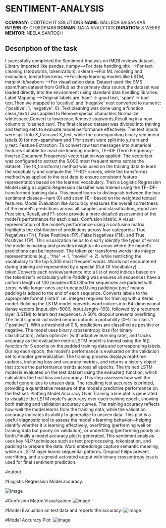# SENTIMENT-ANALYSIS
**COMPANY**: CODTECH IT SOLUTIONS
**NAME**: BALLEDA SAISANKAR
**INTERN ID**: CT08DF1488
**DOMAIN**: DATA ANALYTICS
**DURATION**: 8 WEEKS
**MENTOR**: NEELA SANTOSH


Description of the task
---------------------------------------------------------------------------------------------------------------------------------------------------------------------------------------------------------
I sucessfully completed the Sentiment Analysis on IMDB reviews dataset. Library Imported like pandas, numpy-->For data handling,nltk -->For text cleaning (stopwords, tokenization), sklearn-->For ML modeling and evaluation, tensorflow.keras -->For deep learning models like LSTM, matplotlib/seaborn -->For visualization data.
Dataset used like SMS spam/ham dataset from GitHub as the primary data source,the dataset was loaded directly into the environment using standard data handling libraries.
Label Mapping -->Original labels are 'ham' → good text, 'spam' → bad text.Then we mapped to 'positive' and 'negative' next converted to numeric: {'positive': 1, 'negative': 0}.
Text cleaning was done usng a function clean_text() was applied to Remove special characters,Normalize whitespace,Convert to lowercase,Remove stopwords,Resulting in a new column to 'cleaned_text'.
The final cleaned dataset was divided into training and testing sets to evaluate model performance effectively. The text inputs were split into X_train and X_test, while the corresponding binary sentiment labels (0 for non-spam/ham and 1 for spam) were split into y_train and y_test. 
Feature Extraction: To convert raw text messages into numerical features suitable for machine learning models, TF-IDF (Term Frequency–Inverse Document Frequency) vectorization was applied. The vectorizer was configured to extract the 5,000 most frequent terms across the dataset. The fit_transform() method was used on the training data to learn the vocabulary and compute the TF-IDF scores, while the transform() method was applied to the test data to ensure consistent feature representation based on the learned vocabulary.
Train a Logistic Regression Model using a Logistic Regression classifier was trained using the TF-IDF-transformed training data. This model learns to distinguish between the two sentiment classes—ham (0) and spam (1)—based on the weighted textual features.
Model Evaluation like Accuracy measures the overall correctness of the model's predictions across all samples and classification_report are Precision, Recall, and F1-score provide a more detailed assessment of the model’s performance for each class.
Confusion Matrix: A visual representation of the model’s performance using a confusion matrix highlights the distribution of predictions across four categories: True Negatives (TN), False Positives (FP), False Negatives (FN), and True Positives (TP). This visualization helps to clearly identify the types of errors the model is making and provides insights into areas where the model's predictions can be improved.
The tokenizer transforms words into integer representations (e.g., "the" → 1, "movie" → 2), while restricting the vocabulary to the top 5,000 most frequent words. Words not encountered during training are represented by a special <OOV> (Out Of Vocabulary) token.Converts each review/sentence into a list of word indices based on the tokenizer's vocabulary.while Padding was ensures all sequences have a uniform length of 100 (maxlen=100).Shorter sequences are padded with zeros, while longer ones are truncated.Using padding='post' means padding is added to the end of each sequence.
Converts labels to the appropriate format ('int64' i.e.. integer) required for training with a Keras model.
Buliding the LSTM model converts word indices into 64-dimensional dense vectors (input_dim=5000, input_length=100), followed by a recurrent layer (LSTM) to learn text sequences. A 50% dropout prevents overfitting. The final sigmoid-activated neuron outputs a probability (0–1) for class 1 ("positive"). With a threshold of 0.5, predictions are classified as positive or negative. The model uses binary_crossentropy loss (for binary classification), Adam optimizer (with adaptive learning rate), and tracks accuracy as the evaluation metric.LSTM model is trained using the fit() function for 5 epochs on the padded training data and corresponding labels. During each epoch, the model's performance is evaluated on the validation set to monitor generalization. The training process displays real-time updates, including loss and accuracy metrics, and returns a history object that stores the performance trends across all epochs.
The trained LSTM model is evaluated on the test dataset using the evaluate() function, which calculates the final loss and accuracy. This step assesses how well the model generalizes to unseen data. The resulting test accuracy is printed, providing a quantitative measure of the model’s predictive performance on the test set.
Plotting Model Accuracy Over Training a line plot is generated to visualize the LSTM model's accuracy over each training epoch, showing both training and validation accuracy curves. The training accuracy reflects how well the model learns from the training data, while the validation accuracy indicates its ability to generalize to unseen data. This plot is a useful diagnostic tool to assess the model's learning behavior—helping identify whether it is learning effectively, overfitting (performing well on training data but poorly on validation), or underfitting (performing poorly on both).Finally a model accuracy plot is generated.
This sentiment analysis uses key NLP techniques such as text preprocessing, tokenization, and padding to prepare the data. Word embeddings capture semantic meaning, while an LSTM layer learns sequential patterns. Dropout helps prevent overfitting, and a sigmoid-activated output with binary crossentropy loss is used for final sentiment prediction.


#output

#Logistic Regression Model accuracy:

![Image](https://github.com/user-attachments/assets/ea93f931-0a48-46bf-909a-43ef1b6a1dde)

#Confusion Matrix Visualization:
![Image](https://github.com/user-attachments/assets/5726d816-1a69-4377-a6de-8f7d2329b76e)

#Model Evaluation on test data and reports the accuracy:
![Image](https://github.com/user-attachments/assets/a6373a50-a444-40f5-b3c7-8755ce7dfc05)

#Model Accuracy Plot:
![Image](https://github.com/user-attachments/assets/809ec0a6-5aba-44d4-8dc8-5085a27e3739)
